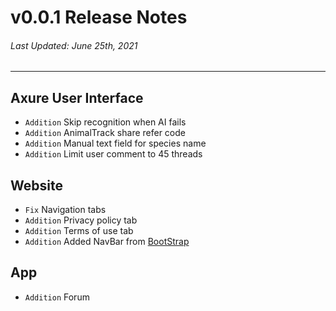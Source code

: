# v0.0.1 Release Notes
###### Last Updated: June 25th, 2021
---
## Axure User Interface
- `Addition` Skip recognition when AI fails
- `Addition` AnimalTrack share refer code
- `Addition` Manual text field for species name
- `Addition` Limit user comment to 45 threads

## Website
- `Fix` Navigation tabs
- `Addition` Privacy policy tab
- `Addition` Terms of use tab
- `Addition` Added NavBar from [BootStrap]

## App
- `Addition` Forum

[BootStrap]: https://getbootstrap.com/docs/5.0/components/navbar/
